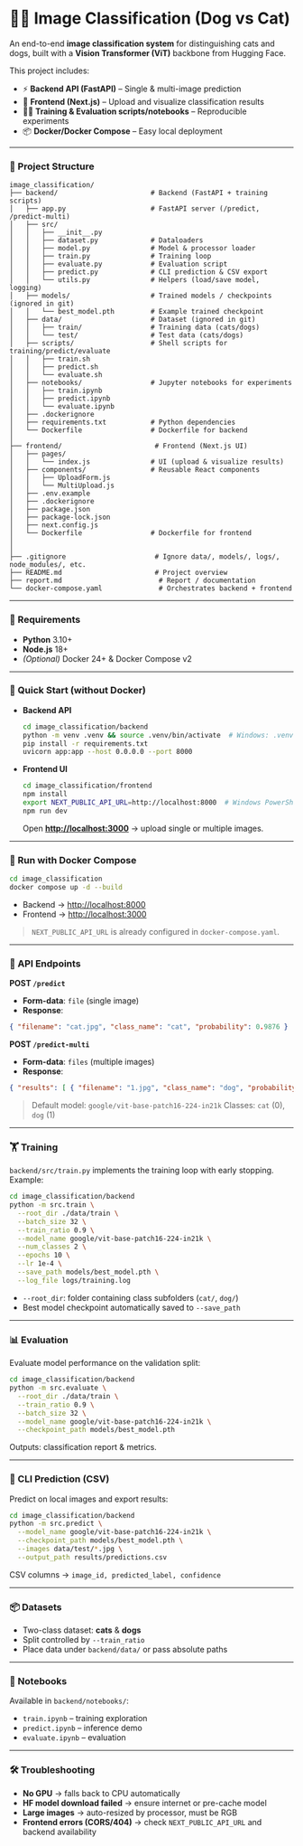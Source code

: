 # 🐶🐱 Image Classification (Dog vs Cat)

An end-to-end **image classification system** for distinguishing cats and dogs, built with a **Vision Transformer (ViT)** backbone from Hugging Face.

This project includes:

* ⚡ **Backend API (FastAPI)** – Single & multi-image prediction
* 🎨 **Frontend (Next.js)** – Upload and visualize classification results
* 🧑‍💻 **Training & Evaluation scripts/notebooks** – Reproducible experiments
* 📦 **Docker/Docker Compose** – Easy local deployment

---

### 📂 Project Structure

```
image_classification/
├── backend/                       # Backend (FastAPI + training scripts)
│   ├── app.py                     # FastAPI server (/predict, /predict-multi)
│   ├── src/
│   │   ├── __init__.py
│   │   ├── dataset.py             # Dataloaders
│   │   ├── model.py               # Model & processor loader
│   │   ├── train.py               # Training loop
│   │   ├── evaluate.py            # Evaluation script
│   │   ├── predict.py             # CLI prediction & CSV export
│   │   └── utils.py               # Helpers (load/save model, logging)
│   ├── models/                    # Trained models / checkpoints (ignored in git)
│   │   └── best_model.pth         # Example trained checkpoint
│   ├── data/                      # Dataset (ignored in git)
│   │   ├── train/                 # Training data (cats/dogs)
│   │   └── test/                  # Test data (cats/dogs)
│   ├── scripts/                   # Shell scripts for training/predict/evaluate
│   │   ├── train.sh
│   │   ├── predict.sh
│   │   └── evaluate.sh
│   ├── notebooks/                 # Jupyter notebooks for experiments
│   │   ├── train.ipynb
│   │   ├── predict.ipynb
│   │   └── evaluate.ipynb
│   ├── .dockerignore
│   ├── requirements.txt           # Python dependencies
│   └── Dockerfile                 # Dockerfile for backend
│
├── frontend/                       # Frontend (Next.js UI)
│   ├── pages/
│   │   └── index.js               # UI (upload & visualize results)
│   ├── components/                # Reusable React components
│   │   ├── UploadForm.js
│   │   └── MultiUpload.js
│   ├── .env.example
│   ├── .dockerignore
│   ├── package.json
│   ├── package-lock.json
│   ├── next.config.js
│   └── Dockerfile                 # Dockerfile for frontend
│
│
├── .gitignore                      # Ignore data/, models/, logs/, node_modules/, etc.
├── README.md                       # Project overview
├── report.md                        # Report / documentation
└── docker-compose.yaml              # Orchestrates backend + frontend

```

---

### 🔧 Requirements

* **Python** 3.10+
* **Node.js** 18+
* *(Optional)* Docker 24+ & Docker Compose v2

---

### 🚀 Quick Start (without Docker)

- **Backend API**

  ```bash
  cd image_classification/backend
  python -m venv .venv && source .venv/bin/activate  # Windows: .venv\Scripts\activate
  pip install -r requirements.txt
  uvicorn app:app --host 0.0.0.0 --port 8000
  ```

- **Frontend UI**

  ```bash
  cd image_classification/frontend
  npm install
  export NEXT_PUBLIC_API_URL=http://localhost:8000  # Windows PowerShell: $env:NEXT_PUBLIC_API_URL="http://localhost:8000"
  npm run dev
  ```

  Open **[http://localhost:3000](http://localhost:3000)** → upload single or multiple images.

---

### 🐳 Run with Docker Compose

```bash
cd image_classification
docker compose up -d --build
```

* Backend → [http://localhost:8000](http://localhost:8000)
* Frontend → [http://localhost:3000](http://localhost:3000)

> `NEXT_PUBLIC_API_URL` is already configured in `docker-compose.yaml`.

---

### 📡 API Endpoints

**POST `/predict`**

* **Form-data**: `file` (single image)
* **Response**:

```json
{ "filename": "cat.jpg", "class_name": "cat", "probability": 0.9876 }
```

**POST `/predict-multi`**

* **Form-data**: `files` (multiple images)
* **Response**:

```json
{ "results": [ { "filename": "1.jpg", "class_name": "dog", "probability": 0.91 } ] }
```

> Default model: `google/vit-base-patch16-224-in21k`
> Classes: `cat` (0), `dog` (1)

---

### 🏋️ Training

`backend/src/train.py` implements the training loop with early stopping. Example:

```bash
cd image_classification/backend
python -m src.train \
  --root_dir ./data/train \
  --batch_size 32 \
  --train_ratio 0.9 \
  --model_name google/vit-base-patch16-224-in21k \
  --num_classes 2 \
  --epochs 10 \
  --lr 1e-4 \
  --save_path models/best_model.pth \
  --log_file logs/training.log
```

* `--root_dir`: folder containing class subfolders (`cat/`, `dog/`)
* Best model checkpoint automatically saved to `--save_path`

---

### 📊 Evaluation

Evaluate model performance on the validation split:

```bash
cd image_classification/backend
python -m src.evaluate \
  --root_dir ./data/train \
  --train_ratio 0.9 \
  --batch_size 32 \
  --model_name google/vit-base-patch16-224-in21k \
  --checkpoint_path models/best_model.pth
```

Outputs: classification report & metrics.

---

### 📑 CLI Prediction (CSV)

Predict on local images and export results:

```bash
cd image_classification/backend
python -m src.predict \
  --model_name google/vit-base-patch16-224-in21k \
  --checkpoint_path models/best_model.pth \
  --images data/test/*.jpg \
  --output_path results/predictions.csv
```

CSV columns → `image_id, predicted_label, confidence`

---

### 📦 Datasets

* Two-class dataset: **cats** & **dogs**
* Split controlled by `--train_ratio`
* Place data under `backend/data/` or pass absolute paths

---

### 📒 Notebooks

Available in `backend/notebooks/`:

* `train.ipynb` – training exploration
* `predict.ipynb` – inference demo
* `evaluate.ipynb` – evaluation

---

### 🛠️ Troubleshooting

* **No GPU** → falls back to CPU automatically
* **HF model download failed** → ensure internet or pre-cache model
* **Large images** → auto-resized by processor, must be RGB
* **Frontend errors (CORS/404)** → check `NEXT_PUBLIC_API_URL` and backend availability